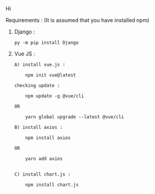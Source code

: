 Hi

Requirements :
(It is assumed that you have installed npm)

1) Django :

       py -m pip install Django

2) Vue JS :

       A) install vue.js :

           npm init vue@latest

       checking update :

           npm update -g @vue/cli

       OR

           yarn global upgrade --latest @vue/cli

       B) install axios :

           npm install axios

       OR

           yarn add axios


       C) install chart.js :

           npm install chart.js
